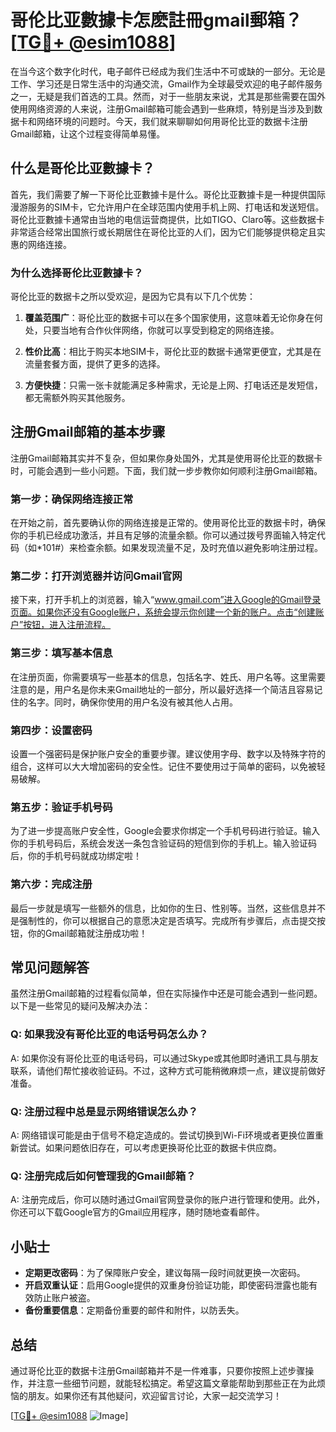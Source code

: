 # 哥伦比亚數據卡怎麽註冊gmail郵箱？[[TG💪+ @esim1088](https://t.me/s/esim1088)]

在当今这个数字化时代，电子邮件已经成为我们生活中不可或缺的一部分。无论是工作、学习还是日常生活中的沟通交流，Gmail作为全球最受欢迎的电子邮件服务之一，无疑是我们首选的工具。然而，对于一些朋友来说，尤其是那些需要在国外使用网络资源的人来说，注册Gmail邮箱可能会遇到一些麻烦，特别是当涉及到数据卡和网络环境的问题时。今天，我们就来聊聊如何用哥伦比亚的数据卡注册Gmail邮箱，让这个过程变得简单易懂。

## 什么是哥伦比亚數據卡？

首先，我们需要了解一下哥伦比亚數據卡是什么。哥伦比亚數據卡是一种提供国际漫游服务的SIM卡，它允许用户在全球范围内使用手机上网、打电话和发送短信。哥伦比亚數據卡通常由当地的电信运营商提供，比如TIGO、Claro等。这些数据卡非常适合经常出国旅行或长期居住在哥伦比亚的人们，因为它们能够提供稳定且实惠的网络连接。

### 为什么选择哥伦比亚數據卡？

哥伦比亚的数据卡之所以受欢迎，是因为它具有以下几个优势：

1. **覆盖范围广**：哥伦比亚的数据卡可以在多个国家使用，这意味着无论你身在何处，只要当地有合作伙伴网络，你就可以享受到稳定的网络连接。
   
2. **性价比高**：相比于购买本地SIM卡，哥伦比亚的数据卡通常更便宜，尤其是在流量套餐方面，提供了更多的选择。

3. **方便快捷**：只需一张卡就能满足多种需求，无论是上网、打电话还是发短信，都无需额外购买其他服务。

## 注册Gmail邮箱的基本步骤

注册Gmail邮箱其实并不复杂，但如果你身处国外，尤其是使用哥伦比亚的数据卡时，可能会遇到一些小问题。下面，我们就一步步教你如何顺利注册Gmail邮箱。

### 第一步：确保网络连接正常

在开始之前，首先要确认你的网络连接是正常的。使用哥伦比亚的数据卡时，确保你的手机已经成功激活，并且有足够的流量余额。你可以通过拨号界面输入特定代码（如*101#）来检查余额。如果发现流量不足，及时充值以避免影响注册过程。

### 第二步：打开浏览器并访问Gmail官网

接下来，打开手机上的浏览器，输入“www.gmail.com”进入Google的Gmail登录页面。如果你还没有Google账户，系统会提示你创建一个新的账户。点击“创建账户”按钮，进入注册流程。

### 第三步：填写基本信息

在注册页面，你需要填写一些基本的信息，包括名字、姓氏、用户名等。这里需要注意的是，用户名是你未来Gmail地址的一部分，所以最好选择一个简洁且容易记住的名字。同时，确保你使用的用户名没有被其他人占用。

### 第四步：设置密码

设置一个强密码是保护账户安全的重要步骤。建议使用字母、数字以及特殊字符的组合，这样可以大大增加密码的安全性。记住不要使用过于简单的密码，以免被轻易破解。

### 第五步：验证手机号码

为了进一步提高账户安全性，Google会要求你绑定一个手机号码进行验证。输入你的手机号码后，系统会发送一条包含验证码的短信到你的手机上。输入验证码后，你的手机号码就成功绑定啦！

### 第六步：完成注册

最后一步就是填写一些额外的信息，比如你的生日、性别等。当然，这些信息并不是强制性的，你可以根据自己的意愿决定是否填写。完成所有步骤后，点击提交按钮，你的Gmail邮箱就注册成功啦！

## 常见问题解答

虽然注册Gmail邮箱的过程看似简单，但在实际操作中还是可能会遇到一些问题。以下是一些常见的疑问及解决办法：

### Q: 如果我没有哥伦比亚的电话号码怎么办？

A: 如果你没有哥伦比亚的电话号码，可以通过Skype或其他即时通讯工具与朋友联系，请他们帮忙接收验证码。不过，这种方式可能稍微麻烦一点，建议提前做好准备。

### Q: 注册过程中总是显示网络错误怎么办？

A: 网络错误可能是由于信号不稳定造成的。尝试切换到Wi-Fi环境或者更换位置重新尝试。如果问题依旧存在，可以考虑更换哥伦比亚的数据卡供应商。

### Q: 注册完成后如何管理我的Gmail邮箱？

A: 注册完成后，你可以随时通过Gmail官网登录你的账户进行管理和使用。此外，你还可以下载Google官方的Gmail应用程序，随时随地查看邮件。

## 小贴士

- **定期更改密码**：为了保障账户安全，建议每隔一段时间就更换一次密码。
- **开启双重认证**：启用Google提供的双重身份验证功能，即使密码泄露也能有效防止账户被盗。
- **备份重要信息**：定期备份重要的邮件和附件，以防丢失。

## 总结

通过哥伦比亚的数据卡注册Gmail邮箱并不是一件难事，只要你按照上述步骤操作，并注意一些细节问题，就能轻松搞定。希望这篇文章能帮助到那些正在为此烦恼的朋友。如果你还有其他疑问，欢迎留言讨论，大家一起交流学习！

[[TG💪+ @esim1088](https://t.me/s/esim1088) ![Image](https://i.postimg.cc/4NQfJmqS/Snipaste-2025-05-13-00-14-12.png)]